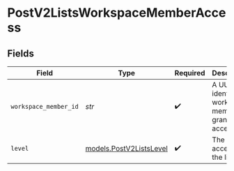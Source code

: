 # PostV2ListsWorkspaceMemberAccess


## Fields

| Field                                                       | Type                                                        | Required                                                    | Description                                                 | Example                                                     |
| ----------------------------------------------------------- | ----------------------------------------------------------- | ----------------------------------------------------------- | ----------------------------------------------------------- | ----------------------------------------------------------- |
| `workspace_member_id`                                       | *str*                                                       | :heavy_check_mark:                                          | A UUID to identify the workspace member to grant access to. | 50cf242c-7fa3-4cad-87d0-75b1af71c57b                        |
| `level`                                                     | [models.PostV2ListsLevel](../models/postv2listslevel.md)    | :heavy_check_mark:                                          | The level of access to the list.                            | read-and-write                                              |